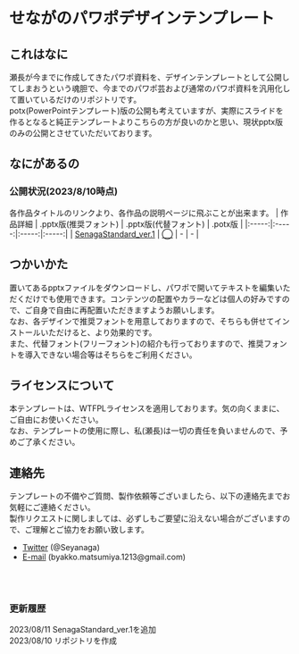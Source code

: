 # せながのパワポデザインテンプレート
## これはなに
瀬長が今までに作成してきたパワポ資料を、デザインテンプレートとして公開してしまおうという魂胆で、今までのパワポ芸および通常のパワポ資料を汎用化して置いているだけのリポジトリです。<br>
potx(PowerPointテンプレート)版の公開も考えていますが、実際にスライドを作るとなると純正テンプレートよりこちらの方が良いのかと思い、現状pptx版のみの公開とさせていただいております。

## なにがあるの
### 公開状況(2023/8/10時点)
各作品タイトルのリンクより、各作品の説明ページに飛ぶことが出来ます。
| 作品詳細 | .pptx版(推奨フォント) | .pptx版(代替フォント) | .potx版 |
|:-----:|:-----:|:-----:|:-----:|
| [SenagaStandard_ver.1](SenagaStandard_ver.1/SenagaStandard_ver.1.md) | [◯](SenagaStandard_ver.1/SenagaStandard_ver.1.pptx) | - | - |

## つかいかた
置いてあるpptxファイルをダウンロードし、パワポで開いてテキストを編集いただくだけでも使用できます。コンテンツの配置やカラーなどは個人の好みですので、ご自身で自由に再配置いただきますようお願いします。<br>
なお、各デザインで推奨フォントを用意しておりますので、そちらも併せてインストールいただけると、より効果的です。<br>
また、代替フォント(フリーフォント)の紹介も行っておりますので、推奨フォントを導入できない場合等はそちらをご利用ください。

## ライセンスについて
本テンプレートは、WTFPLライセンスを適用しております。気の向くままに、ご自由にお使いください。<br>
なお、テンプレートの使用に際し、私(瀬長)は一切の責任を負いませんので、予めご了承ください。<br>

## 連絡先
テンプレートの不備やご質問、製作依頼等ございましたら、以下の連絡先までお気軽にご連絡ください。<br>
製作リクエストに関しましては、必ずしもご要望に沿えない場合がございますので、ご理解とご協力をお願い致します。<br>
- [Twitter](https://twitter.com/Seyanaga) (@Seyanaga)
- [E-mail](byakko.matsumiya.1213@gmail.com) (<span>byakko.matsumiya.1213</span>@gmail.com)

<br>
<br>

### 更新履歴
2023/08/11 SenagaStandard_ver.1を追加 <br>
2023/08/10 リポジトリを作成